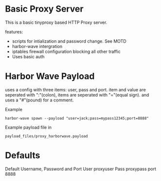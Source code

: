 Basic Proxy Server
==================
This is a basic tinyproxy based HTTP Proxy server.

features:
- scripts for intialization and password change. See MOTD
- harbor-wave intergration
- iptables firewall configuration blocking all other traffic
- Uses basic auth

Harbor Wave Payload
===================
uses a config with three items: user, pass and port. item and value are
seperated with ":"(colon), items are seperated with "="(equal sign). and uses a
"#"(pound) for a comment.

Example
```
harbor-wave spawn --payload "user=jack;pass=mypass12345;port=8888"
```

Example payload file in
```
payload_files/proxy_harborwave.payload
```

Defaults
========
Default Username, Password and Port
User	proxyuser
Pass	proxypass
port	8888

